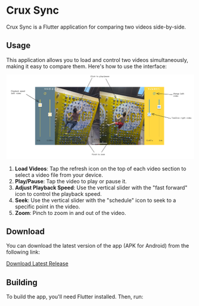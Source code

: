 # Crux Sync

Crux Sync is a Flutter application for comparing two videos side-by-side.

## Usage

This application allows you to load and control two videos simultaneously, making it easy to compare them. Here's how to use the interface:

![Interface explanation](assets/screenshot-explain.png)

1. **Load Videos**: Tap the refresh icon on the top of each video section to select a video file from your device.
2. **Play/Pause**: Tap the video to play or pause it.
3. **Adjust Playback Speed**: Use the vertical slider with the "fast forward" icon to control the playback speed.
4. **Seek**: Use the vertical slider with the "schedule" icon to seek to a specific point in the video.
5. **Zoom**: Pinch to zoom in and out of the video.

## Download

You can download the latest version of the app (APK for Android) from the following link:

[Download Latest Release](https://github.com/adrianlzt/crux-sync/releases/latest/download/crux-sync-latest.apk)

## Building

To build the app, you'll need Flutter installed. Then, run:
